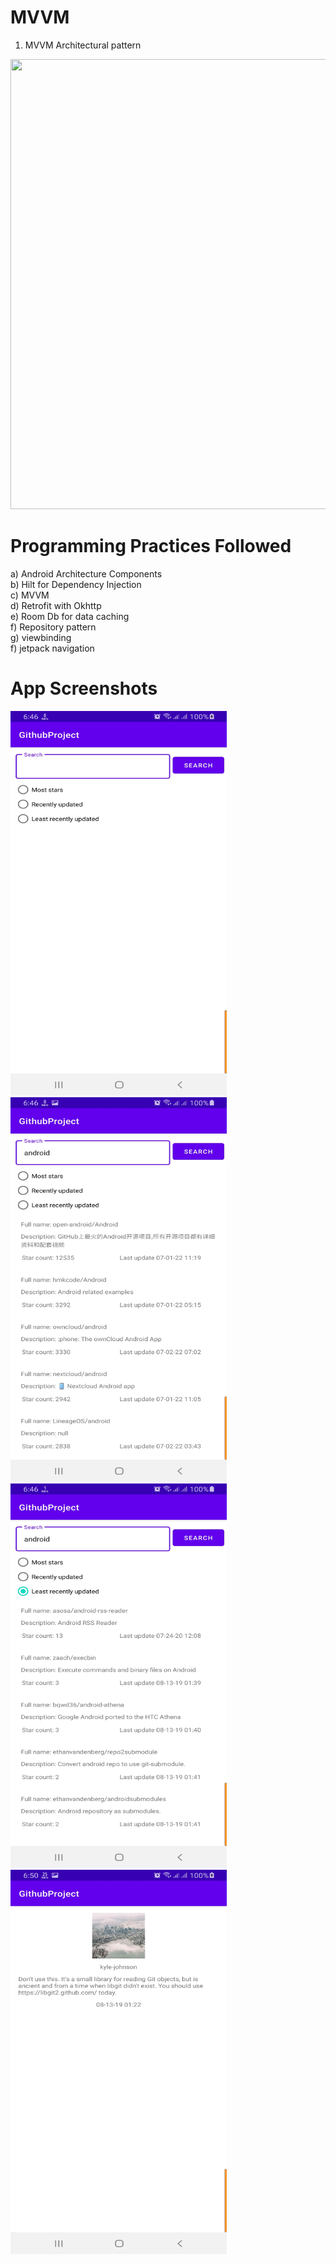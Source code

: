 # MVVM
1. MVVM Architectural pattern
<img src="https://miro.medium.com/max/2400/1*-yY0l4XD3kLcZz0rO1sfRA.png" width="960" height="720" />

# Programming Practices Followed
a) Android Architecture Components <br/>
b) Hilt for Dependency Injection <br/>
c) MVVM <br/>
d) Retrofit with Okhttp <br/>
e) Room Db for data caching <br/>
f) Repository pattern <br/>
g) viewbinding <br/>
f) jetpack navigation

# App Screenshots
<img src="https://raw.githubusercontent.com/rezaulkhan111/GithubBrowserApp/master/1_GithubProject.jpg" width="346" height="615" />

<img src="https://raw.githubusercontent.com/rezaulkhan111/GithubBrowserApp/master/2_GithubProject.jpg" width="346" height="615" />

<img src="https://raw.githubusercontent.com/rezaulkhan111/GithubBrowserApp/master/3_GithubProject.jpg" width="346" height="615" />

<img src="https://raw.githubusercontent.com/rezaulkhan111/GithubBrowserApp/master/4_GithubProject.jpg" width="346" height="615" />
